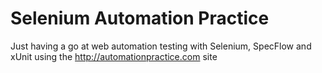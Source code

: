 # Selenium Automation Practice

Just having a go at web automation testing with Selenium, SpecFlow and xUnit using the http://automationpractice.com site
